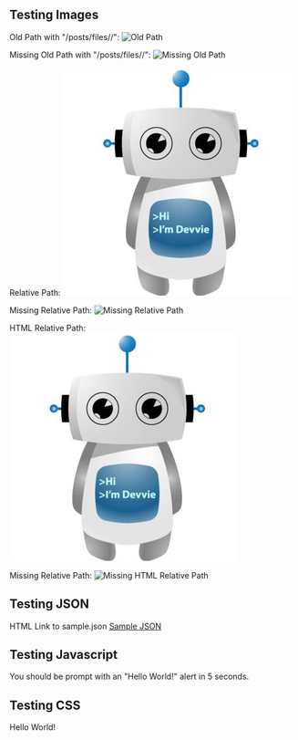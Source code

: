 ## Testing Images

Old Path with "/posts/files/<labId>/":
![Old Path](/posts/files/test-images/assets/images/devvie.jpg "Old Path")

Missing Old Path with "/posts/files/<labId>/":
![Missing Old Path](/posts/files/test-images/assets/images/devvie2.jpg "Missing Old Path")

Relative Path:
![Relative Path](assets/images/devvie.jpg "Relative Path")

Missing Relative Path:
![Missing Relative Path](assets/images/devvie2.jpg "Missing Relative Path")

HTML Relative Path:
<img src="assets/images/devvie.jpg" title="HTML Relative Path" />

Missing Relative Path:
<img src="assets/images/devvie2.jpg" title="Missing HTML Relative Path" />

## Testing JSON

HTML Link to sample.json
<a href="assets/sample.json" download>Sample JSON<a>

## Testing Javascript
<script src="assets/sample.js" language="Javascript"></script>
You should be prompt with an "Hello World!" alert in 5 seconds.

## Testing CSS
<div class="lab-assets-lab">
  <p>Hello World!</p>
</div>
<link rel="stylesheet" type="text/css" href="theme.css">

